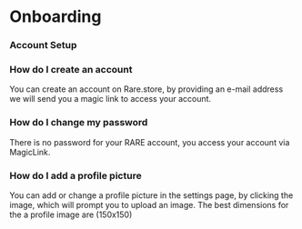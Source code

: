 # Onboarding
### Account Setup 
### How do I create an account 
You can create an account on Rare.store, by providing an e-mail address we will send you a magic link to access your account.
### How do I change my password 
There is no password for your RARE account, you access your account via MagicLink. 
### How do I add a profile picture 
You can add or change a profile picture in the settings page, by clicking the image, which will prompt you to upload an image. The best dimensions for the a profile image are (150x150) 


